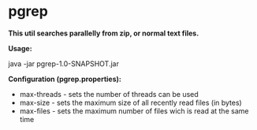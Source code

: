 # pgrep

**This util searches parallelly from zip, or normal text files.**


**Usage:**

java -jar pgrep-1.0-SNAPSHOT.jar



**Configuration (pgrep.properties):**
- max-threads - sets the number of threads can be used
- max-size - sets the maximum size of all recently read files (in bytes)
- max-files - sets the maximum number of files wich is read at the same time 
